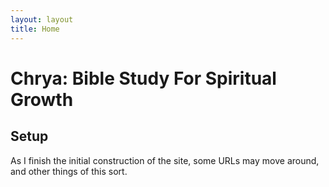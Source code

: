 ```yaml
---
layout: layout
title: Home
---
```


<h1 class="center"> Chrya: Bible Study For Spiritual Growth </h1>

## Setup

As I finish the initial construction of the site, some URLs may move around, and other things of this sort.

<br/>






